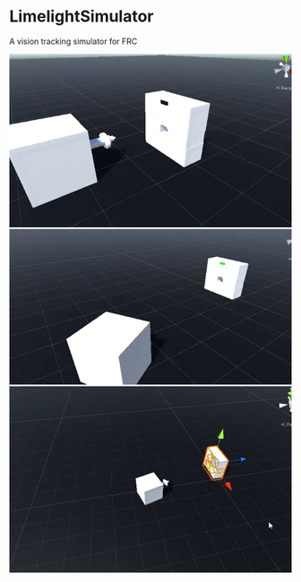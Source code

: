 # LimelightSimulator
A vision tracking simulator for FRC

![Preview GIF](SHOWCASE/preview0.gif)
![Preview GIF](SHOWCASE/preview1.gif)
![Preview GIF](SHOWCASE/preview2.gif)
